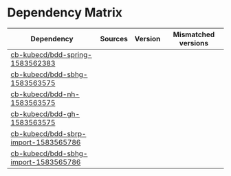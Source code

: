 # Dependency Matrix

Dependency | Sources | Version | Mismatched versions
---------- | ------- | ------- | -------------------
[cb-kubecd/bdd-spring-1583562383](https://github.com/cb-kubecd/bdd-spring-1583562383.git) |  | []() | 
[cb-kubecd/bdd-sbhg-1583563575](https://github.com/cb-kubecd/bdd-sbhg-1583563575.git) |  | []() | 
[cb-kubecd/bdd-nh-1583563575](https://github.com/cb-kubecd/bdd-nh-1583563575.git) |  | []() | 
[cb-kubecd/bdd-gh-1583563575](https://github.com/cb-kubecd/bdd-gh-1583563575.git) |  | []() | 
[cb-kubecd/bdd-sbrp-import-1583565786](https://github.com/cb-kubecd/bdd-sbrp-import-1583565786.git) |  | []() | 
[cb-kubecd/bdd-sbhg-import-1583565786](https://github.com/cb-kubecd/bdd-sbhg-import-1583565786.git) |  | []() | 
